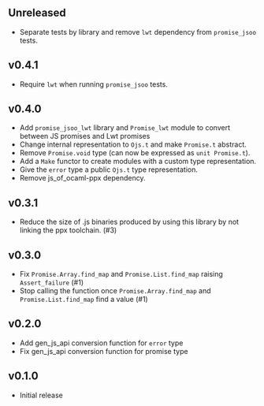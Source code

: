 ## Unreleased

- Separate tests by library and remove `lwt` dependency from `promise_jsoo`
  tests.

## v0.4.1

- Require `lwt` when running `promise_jsoo` tests.

## v0.4.0

- Add `promise_jsoo_lwt` library and `Promise_lwt` module to convert between JS
  promises and Lwt promises
- Change internal representation to `Ojs.t` and make `Promise.t` abstract.
- Remove `Promise.void` type (can now be expressed as `unit Promise.t`).
- Add a `Make` functor to create modules with a custom type representation.
- Give the `error` type a public `Ojs.t` type representation.
- Remove js_of_ocaml-ppx dependency.

## v0.3.1

- Reduce the size of .js binaries produced by using this library by not linking
  the ppx toolchain. (#3)

## v0.3.0

- Fix `Promise.Array.find_map` and `Promise.List.find_map` raising
  `Assert_failure` (#1)
- Stop calling the function once `Promise.Array.find_map` and
  `Promise.List.find_map` find a value (#1)

## v0.2.0

- Add gen_js_api conversion function for `error` type
- Fix gen_js_api conversion function for promise type

## v0.1.0

- Initial release
